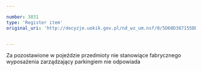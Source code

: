 ```yaml
---

number: 3831
type: 'Register item'
original_uri: 'http://decyzje.uokik.gov.pl/nd_wz_um.nsf/0/5D60D387155DDF9DC1257A99003F4B0F?OpenDocument'


---
```


Za pozostawione w pojeździe przedmioty nie stanowiące fabrycznego wyposażenia zarządzający parkingiem nie odpowiada
